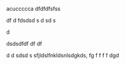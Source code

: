 acuccccca
dfdfdfsfss

df
d
fdsdsd
s
d
sd
s

d


dsdsdfdf
df
df


d
d
sdsd
s
sfjldslfnkldsnlsdgkds,
fg
f
f
f
f
dgd
